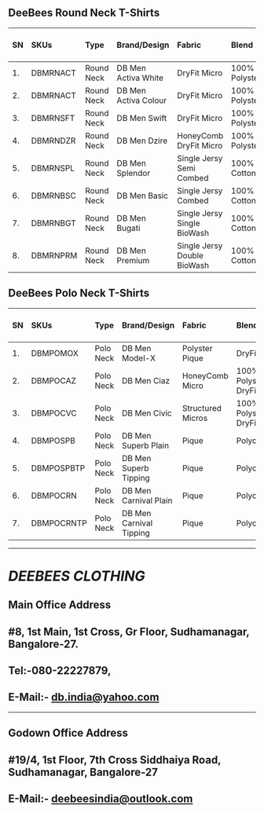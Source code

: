 DeeBees Round Neck T-Shirts
---
|SN|SKUs|Type|Brand/Design|Fabric|Blend|G.S.M.|M.R.P.(Inc. GST)|W.S.P.(Ex. GST)|(3XL)|
|:---|:---|:---|:---|:---|:---|:---|:---|:---|:---|
|1.|DBMRNACT|Round Neck|DB Men Activa White|DryFit Micro|100% Polyster|130|₹249/-|₹55/-|₹69/-|
|2.|DBMRNACT|Round Neck|DB Men Activa Colour|DryFit Micro|100% Polyster|130|₹249/-|₹59/-|₹75/-|
|3.|DBMRNSFT|Round Neck|DB Men Swift|DryFit Micro|100% Polyster|160|₹349/-|₹85/-|₹95/-|
|4.|DBMRNDZR|Round Neck|DB Men Dzire|HoneyComb DryFit Micro|100% Polyster|200|₹399/-|₹95/-|₹105/-|
|5.|DBMRNSPL|Round Neck|DB Men Splendor|Single Jersy Semi Combed|100% Cotton|150|₹449/-|₹105/-|₹125/-|
|6.|DBMRNBSC|Round Neck|DB Men Basic|Single Jersy Combed|100% Cotton|180|₹499/-|₹125/-|₹135/-|
|7.|DBMRNBGT|Round Neck|DB Men Bugati|Single Jersy Single BioWash|100% Cotton|200|₹549/-|₹135/-|₹145/-|
|8.|DBMRNPRM|Round Neck|DB Men Premium|Single Jersy Double BioWash|100% Cotton|200|₹649/-|₹155/-|₹165/-|
DeeBees Polo Neck T-Shirts
---
|SN|SKUs|Type|Brand/Design|Fabric|Blend|G.S.M.|M.R.P.(Inc. GST)|W.S.P.(Ex. GST)|(3XL)|
|:---|:---|:---|:---|:---|:---|:---|:---|:---|:---|
|1.|DBMPOMOX|Polo Neck|DB Men Model-X|Polyster Pique|DryFit|180 |₹499/-|₹125/-|₹150/-|
|2.|DBMPOCAZ|Polo Neck|DB Men Ciaz|HoneyComb Micro|100% Polyster DryFit|200|₹549/-|₹135/-|₹160/-|
|3.|DBMPOCVC|Polo Neck|DB Men Civic|Structured Micros|100% Polyster DryFit|210|₹699/-|₹165/-|₹190/-|
|4.|DBMPOSPB|Polo Neck|DB Men Superb Plain|Pique|Polycotton|220|₹699/-|₹175/-|₹200/-|
|5.|DBMPOSPBTP|Polo Neck|DB Men Superb Tipping|Pique|Polycotton|220|₹749/-|₹185/-|₹210/-|
|6.|DBMPOCRN|Polo Neck|DB Men Carnival Plain|Pique|Polycotton|200|₹699/-|₹175/-|₹200/-|
|7.|DBMPOCRNTP|Polo Neck|DB Men Carnival Tipping|Pique|Polycotton|200|₹749/-|₹185/-|₹210/-|




---
# ___DEEBEES CLOTHING___
## __Main Office Address__
## #8, 1st Main, 1st Cross, Gr Floor, Sudhamanagar, Bangalore-27.
## Tel:-080-22227879,
## E-Mail:- db.india@yahoo.com
---
## __Godown Office Address__
## #19/4, 1st Floor, 7th Cross Siddhaiya Road, Sudhamanagar, Bangalore-27
## E-Mail:- deebeesindia@outlook.com